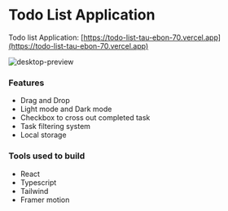 <h1>Todo List Application</h1>

Todo list Application: [https://todo-list-tau-ebon-70.vercel.app](https://todo-list-tau-ebon-70.vercel.app)

![desktop-preview](https://github.com/user-attachments/assets/ed383fe5-508f-4654-9ab3-400955632dd6)

<h3>Features</h3>

  <ul>
    <li>Drag and Drop</li>
     <li>Light mode and Dark mode</li>
     <li>Checkbox to cross out completed task</li>
    <li>Task filtering system</li>
    <li>Local storage</li>
  </ul>


  <h3>Tools used to build</h3>
  <ul>
    <li>React</li>
    <li>Typescript</li>
    <li>Tailwind</li>
    <li>Framer motion</li>
  </ul>

  
